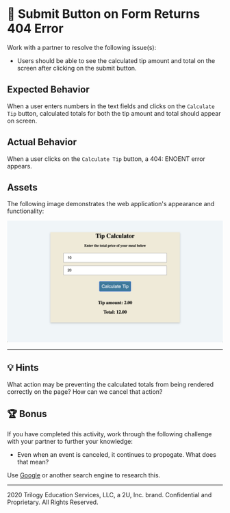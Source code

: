 # 🐛 Submit Button on Form Returns 404 Error

Work with a partner to resolve the following issue(s):

* Users should be able to see the calculated tip amount and total on the screen after clicking on the submit button. 

## Expected Behavior

When a user enters numbers in the text fields and clicks on the `Calculate Tip` button, calculated totals for both the tip amount and total should appear on screen.  

## Actual Behavior

When a user clicks on the `Calculate Tip` button, a 404: ENOENT error appears. 

## Assets

The following image demonstrates the web application's appearance and functionality:

![Mockup](./images/01-screenshot.png)

---
## 💡 Hints

What action may be preventing the calculated totals from being rendered correctly on the page? How can we cancel that action?

## 🏆 Bonus

If you have completed this activity, work through the following challenge with your partner to further your knowledge:

* Even when an event is canceled, it continues to propogate. What does that mean? 

Use [Google](https://www.google.com) or another search engine to research this.

---
2020 Trilogy Education Services, LLC, a 2U, Inc. brand. Confidential and Proprietary. All Rights Reserved.
